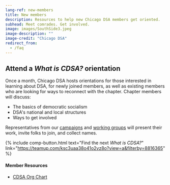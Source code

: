 ```yaml
---
lang-ref: new-members
title: New members
description: Resources to help new Chicago DSA members get oriented.
subhead: Meet comrades. Get involved.
image: images/SouthSide3.jpeg
image-description: ""
image-credit: "Chicago DSA"
redirect_from:
  - /faq
---
```


## Attend a _What is CDSA?_ orientation

Once a month, Chicago DSA hosts orientations for those interested in learning about DSA, for newly joined members, as well as existing members who are looking for ways to reconnect with the chapter. Chapter members will discuss:

- The basics of democratic socialism
- DSA's national and local structures
- Ways to get involved

Representatives from our [campaigns](campaigns) and [working groups](working-groups) will present their work, invite folks to join, and collect names.

{% include comp-button.html text="Find the next *What is CDSA?*" link="https://teamup.com/ksc3uaa38o41o2vz8o?view=a&filterby=8816365" %}

#### Member Resources

- <a href="/images/CDSA_Organizational_Chart_(2021.02.20).pdf" target="_blank">CDSA Org Chart</a>
